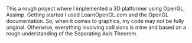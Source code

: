 This a rough project where I implemented a 3D platformer using OpenGL, Assimp. 
Getting started I used LearnOpenGL.com and the OpenGL documentation. 
So, when it comes to graphics, my code may not be fully original. 
Otherwise, everything involving collisions is mine and based on a rough understanding of the Separating Axis Theorem.
